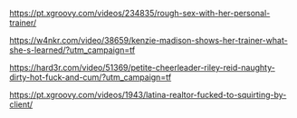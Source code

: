 https://pt.xgroovy.com/videos/234835/rough-sex-with-her-personal-trainer/

https://w4nkr.com/video/38659/kenzie-madison-shows-her-trainer-what-she-s-learned/?utm_campaign=tf

https://hard3r.com/video/51369/petite-cheerleader-riley-reid-naughty-dirty-hot-fuck-and-cum/?utm_campaign=tf

https://pt.xgroovy.com/videos/1943/latina-realtor-fucked-to-squirting-by-client/
